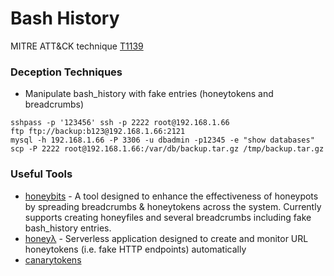 # Bash History

MITRE ATT&CK technique [T1139](https://attack.mitre.org/wiki/Technique/T1139)

### Deception Techniques
* Manipulate bash_history with fake entries (honeytokens and breadcrumbs)

```
sshpass -p '123456' ssh -p 2222 root@192.168.1.66
ftp ftp://backup:b123@192.168.1.66:2121
mysql -h 192.168.1.66 -P 3306 -u dbadmin -p12345 -e "show databases"
scp -P 2222 root@192.168.1.66:/var/db/backup.tar.gz /tmp/backup.tar.gz
```

### Useful Tools
* [honeybits](https://github.com/0x4D31/honeybits) - A tool designed to enhance the effectiveness of honeypots by spreading breadcrumbs & honeytokens across the system. Currently supports creating honeyfiles and several breadcrumbs including fake bash_history entries.
* [honeyλ](https://github.com/0x4D31/honeyLambda) - Serverless application designed to create and monitor URL honeytokens (i.e. fake HTTP endpoints) automatically
* [canarytokens](http://canarytokens.org)
